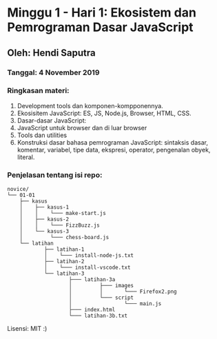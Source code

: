 # Minggu 1 - Hari 1: Ekosistem dan Pemrograman Dasar JavaScript

## Oleh: Hendi Saputra

### Tanggal: 4 November 2019

### Ringkasan materi:
1. Development tools dan komponen-kompponennya.
2. Ekosisitem JavaScript: ES, JS, Node.js, Browser, HTML, CSS.
3. Dasar-dasar JavaScript:
4. JavaScript untuk browser dan di luar browser
5. Tools dan utilities
6. Konstruksi dasar bahasa pemrograman JavaScript: sintaksis dasar, komentar, variabel, tipe data, ekspresi, operator, pengenalan obyek, literal.

### Penjelasan tentang isi repo:
```
novice/
└── 01-01
    ├── kasus
    │    ├── kasus-1
    │    │    └─── make-start.js 
    │    ├── kasus-2
    │    │    └─── FizzBuzz.js
    │    └── kasus-3
    │         └─── chess-board.js
    └── latihan
            ├── latihan-1
            │    └─── install-node-js.txt 
            ├── latihan-2
            │    └─── install-vscode.txt
            └── latihan-3
                    ├─── latihan-3a
                    │         ├─── images
                    │         │       └─── Firefox2.png
                    │         └─── script
                    │                 └─── main.js
                    ├─── index.html
                    └─── latihan-3b.txt          
```

Lisensi: MIT :)